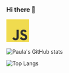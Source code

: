 ### Hi there 👋

<img height="60" width="60" src="https://raw.githubusercontent.com/github/explore/80688e429a7d4ef2fca1e82350fe8e3517d3494d/topics/javascript/javascript.png" />

![Paula's GitHub stats](https://github-readme-stats.vercel.app/api?username=paula-roesler&show_icons=true)

![Top Langs](https://github-readme-stats.vercel.app/api/top-langs/?username=paula-roesler&layout=compact&show_icons=true)


<!--
**paula-roesler/paula-roesler** is a ✨ _special_ ✨ repository because its `README.md` (this file) appears on your GitHub profile.

Here are some ideas to get you started:

- 🔭 I’m currently working on ...
- 🌱 I’m currently learning ...
- 👯 I’m looking to collaborate on ...
- 🤔 I’m looking for help with ...
- 💬 Ask me about ...
- 📫 How to reach me: ...
- 😄 Pronouns: ...
- ⚡ Fun fact: ...

<img height="32" width="32" src="https://cdn.jsdelivr.net/npm/simple-icons@v4/icons/linkedin.svg" />



just started to dive in the parallel universe of coding and web development
i'm amazed by its endless space and limitless opportunities
i'm courious to get to know all the fascinating creatures out there

high interest in accessible web development
currently improving my skills
form follows function
keep it clean and simple

just started to dive in the depths of web development and coding
fascinated by its endless space and limitless opportunities
i'm courious to get to know all the fascinating creative and productive creatures out there


# :space_invader:
# :dart:
# :rocket:
-->


